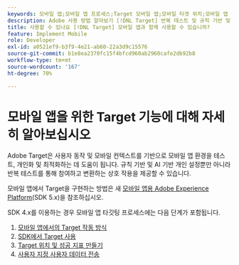 ```yaml
---
keywords: 모바일 앱;모바일 앱 프로세스;Target 모바일 앱;모바일 타겟 위치;모바일 앱 성공 지표
description: Adobe 사용 방법 알아보기 [!DNL Target] 반복 테스트 및 규칙 기반 및 AI 기반 개인화를 사용하여 모바일 앱 최적화 및 개인화를 수행할 수 있습니다.
title: 사용할 수 있나요 [!DNL Target] 모바일 앱과 함께 사용할 수 있습니까?
feature: Implement Mobile
role: Developer
exl-id: a0521ef9-b3f9-4e21-ab60-22a3d9c15576
source-git-commit: b1e8ea2370fc15f4bfcd960ab2960cafe2db92b8
workflow-type: tm+mt
source-wordcount: '167'
ht-degree: 70%

---
```


# 모바일 앱을 위한 Target 기능에 대해 자세히 알아보십시오

Adobe Target은 사용자 동작 및 모바일 컨텍스트를 기반으로 모바일 앱 환경을 테스트, 개인화 및 최적화하는 데 도움이 됩니다. 규칙 기반 및 AI 기반 개인 설정뿐만 아니라 반복 테스트를 통해 참여하고 변환하는 상호 작용을 제공할 수 있습니다.

모바일 앱에서 Target을 구현하는 방법은 새 [모바일 앱용 Adobe Experience Platform](https://aep-sdks.gitbook.io/docs/using-mobile-extensions/adobe-target)(SDK 5.x)을 참조하십시오.

SDK 4.x를 이용하는 경우 모바일 앱 타깃팅 프로세스에는 다음 단계가 포함됩니다.

1. [모바일 앱에서의 Target 작동 방식](https://developer.adobe.com/target/implement/mobile/how-target-works-mobile-apps/)
1. [SDK에서 Target 사용](https://developer.adobe.com/target/implement/mobile/enable-target-in-sdk/)
1. [Target 위치 및 성공 지표 만들기](https://developer.adobe.com/target/implement/mobile/mobile-create-location-and-metric/)
1. [사용자 지정 사용자 데이터 전송](https://developer.adobe.com/target/implement/mobile/mobile-custom-user-data/)
